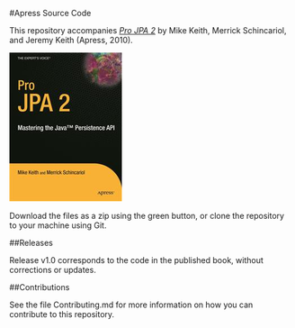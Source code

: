 #Apress Source Code

This repository accompanies [*Pro JPA 2*](http://www.apress.com/9781430219569) by Mike Keith, Merrick Schincariol, and Jeremy Keith (Apress, 2010).

![Cover image](9781430219569.jpg)

Download the files as a zip using the green button, or clone the repository to your machine using Git.

##Releases

Release v1.0 corresponds to the code in the published book, without corrections or updates.

##Contributions

See the file Contributing.md for more information on how you can contribute to this repository.
